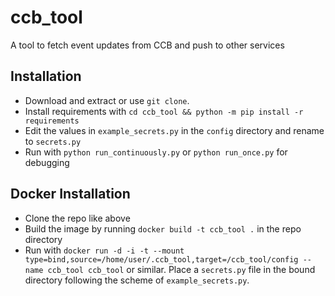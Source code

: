 # ccb_tool
 A tool to fetch event updates from CCB and push to other services

## Installation
 - Download and extract or use `git clone`.
 - Install requirements with `cd ccb_tool && python -m pip install -r requirements`
 - Edit the values in `example_secrets.py` in the `config` directory and rename to `secrets.py` 
 - Run with `python run_continuously.py` or `python run_once.py` for debugging

## Docker Installation
 - Clone the repo like above
 - Build the image by running `docker build -t ccb_tool .` in the repo directory
 - Run with `docker run -d -i -t --mount type=bind,source=/home/user/.ccb_tool,target=/ccb_tool/config --name ccb_tool ccb_tool` or similar. Place a `secrets.py` file in the bound directory following the scheme of `example_secrets.py`.
